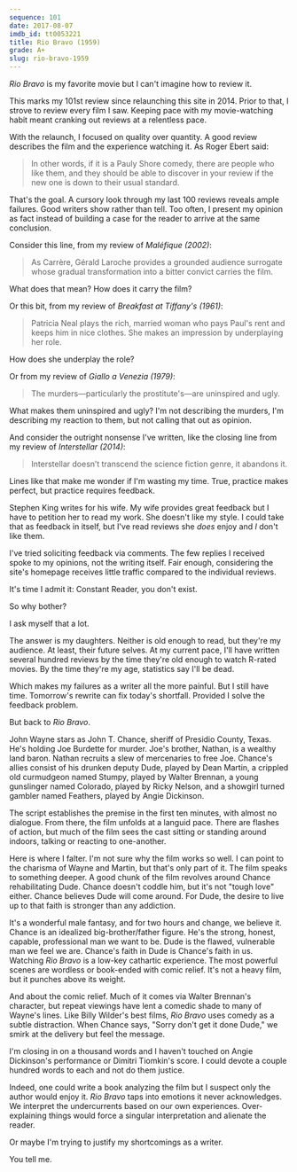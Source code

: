 ```yaml
---
sequence: 101
date: 2017-08-07
imdb_id: tt0053221
title: Rio Bravo (1959)
grade: A+
slug: rio-bravo-1959
---
```


_Rio Bravo_ is my favorite movie but I can't imagine how to review it.

This marks my 101st review since relaunching this site in 2014. Prior to that, I strove to review every film I saw. Keeping pace with my movie-watching habit meant cranking out reviews at a relentless pace.

With the relaunch, I focused on quality over quantity. A good review describes the film and the experience watching it. As Roger Ebert said:

> In other words, if it is a Pauly Shore comedy, there are people who like them, and they should be able to discover in your review if the new one is down to their usual standard.

That's the goal. A cursory look through my last 100 reviews reveals ample failures. Good writers show rather than tell. Too often, I present my opinion as fact instead of building a case for the reader to arrive at the same conclusion.

Consider this line, from my review of _Maléfique (2002)_:

> As Carrère, Gérald Laroche provides a grounded audience surrogate whose gradual transformation into a bitter convict carries the film.

What does that mean? How does it carry the film?

Or this bit, from my review of _Breakfast at Tiffany's (1961)_:

> Patricia Neal plays the rich, married woman who pays Paul's rent and keeps him in nice clothes. She makes an impression by underplaying her role.

How does she underplay the role?

Or from my review of _Giallo a Venezia (1979)_:

> The murders—particularly the prostitute's—are uninspired and ugly.

What makes them uninspired and ugly? I'm not describing the murders, I'm describing my reaction to them, but not calling that out as opinion.

And consider the outright nonsense I've written, like the closing line from my review of _Interstellar (2014)_:

> Interstellar doesn’t transcend the science fiction genre, it abandons it.

Lines like that make me wonder if I'm wasting my time. True, practice makes perfect, but practice requires feedback.

Stephen King writes for his wife. My wife provides great feedback but I have to petition her to read my work. She doesn't like my style. I could take that as feedback in itself, but I've read reviews she _does_ enjoy and _I_ don't like them.

I've tried soliciting feedback via comments. The few replies I received spoke to my opinions, not the writing itself. Fair enough, considering the site's homepage receives little traffic compared to the individual reviews.

It's time I admit it: Constant Reader, you don't exist.

So why bother?

I ask myself that a lot.

The answer is my daughters. Neither is old enough to read, but they're my audience. At least, their future selves. At my current pace, I'll have written several hundred reviews by the time they're old enough to watch R-rated movies. By the time they're my age, statistics say I'll be dead.

Which makes my failures as a writer all the more painful. But I still have time. Tomorrow's rewrite can fix today's shortfall. Provided I solve the feedback problem.

But back to _Rio Bravo_.

John Wayne stars as John T. Chance, sheriff of Presidio County, Texas. He's holding Joe Burdette for murder. Joe's brother, Nathan, is a wealthy land baron. Nathan recruits a slew of mercenaries to free Joe. Chance's allies consist of his drunken deputy Dude, played by Dean Martin, a crippled old curmudgeon named Stumpy, played by Walter Brennan, a young gunslinger named Colorado, played by Ricky Nelson, and a showgirl turned gambler named Feathers, played by Angie Dickinson.

The script establishes the premise in the first ten minutes, with almost no dialogue. From there, the film unfolds at a languid pace. There are flashes of action, but much of the film sees the cast sitting or standing around indoors, talking or reacting to one-another.

Here is where I falter. I'm not sure why the film works so well. I can point to the charisma of Wayne and Martin, but that's only part of it. The film speaks to something deeper. A good chunk of the film revolves around Chance rehabilitating Dude. Chance doesn't coddle him, but it's not "tough love" either. Chance believes Dude will come around. For Dude, the desire to live up to that faith is stronger than any addiction.

It's a wonderful male fantasy, and for two hours and change, we believe it. Chance is an idealized big-brother/father figure. He's the strong, honest, capable, professional man we want to be. Dude is the flawed, vulnerable man we feel we are. Chance's faith in Dude is Chance's faith in us. Watching _Rio Bravo_ is a low-key cathartic experience. The most powerful scenes are wordless or book-ended with comic relief. It's not a heavy film, but it punches above its weight.

And about the comic relief. Much of it comes via Walter Brennan's character, but repeat viewings have lent a comedic shade to many of Wayne's lines. Like Billy Wilder's best films, _Rio Bravo_ uses comedy as a subtle distraction. When Chance says, "Sorry don't get it done Dude," we smirk at the delivery but feel the message.

I'm closing in on a thousand words and I haven't touched on Angie Dickinson's performance or Dimitri Tiomkin's score. I could devote a couple hundred words to each and not do them justice.

Indeed, one could write a book analyzing the film but I suspect only the author would enjoy it. _Rio Bravo_ taps into emotions it never acknowledges. We interpret the undercurrents based on our own experiences. Over-explaining things would force a singular interpretation and alienate the reader.

Or maybe I'm trying to justify my shortcomings as a writer.

You tell me.
